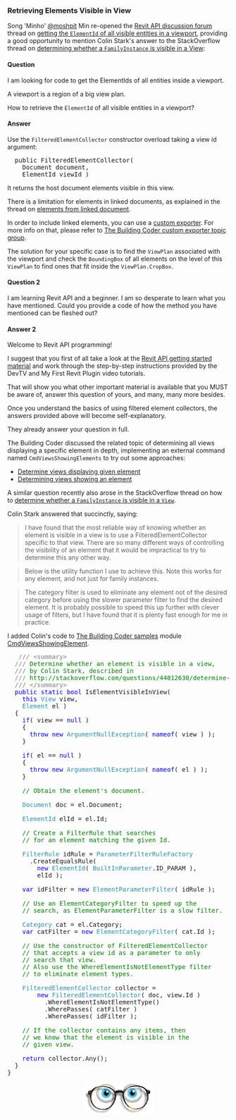 <head>
<meta http-equiv="Content-Type" content="text/html; charset=utf-8">
<link rel="stylesheet" type="text/css" href="bc.css">
<script src="run_prettify.js" type="text/javascript"></script>
<!--
<script src="https://google-code-prettify.googlecode.com/svn/loader/run_prettify.js" type="text/javascript"></script>
-->
</head>

<!---

- 11203423 [Get ElementId of all visible entities in a viewport]
  http://forums.autodesk.com/t5/revit-api/get-elementid-of-all-visible-entities-in-a-viewport/m-p/5879077

- http://stackoverflow.com/questions/44012630/determine-is-a-familyinstance-is-visible-in-a-view
I have found that the most reliable way of knowing whether an element is visible in a view is to use a FilteredElementCollector specific to that view. There are so many different ways of controlling the visibility of an element that it would be impractical to try to determine this any other way.
Below is the utility function I use to achieve this. Note this works for any element, and not just for family instances.
...
The category filter is used to eliminate any element not of the desired category before using the slower parameter filter to find the desired element. It is probably possible to speed this up further with clever usage of filters, but I have found that it is plenty fast enough for me in practice.
Colin Stark
Thank you for that, Colin! I added it to [The Building Coder samples](https://github.com/jeremytammik/the_building_coder_samples) [CmdViewsShowingElements](https://github.com/jeremytammik/the_building_coder_samples/blob/master/BuildingCoder/BuildingCoder/CmdViewsShowingElements.cs), described in the discussion of [Determining Views Showing an Element](http://thebuildingcoder.typepad.com/blog/2016/12/determining-views-showing-an-element.html).

- CmdViewsShowingElements
  - [Determine Views Displaying Given Element](http://thebuildingcoder.typepad.com/blog/2014/05/views-displaying-given-element-svg-and-nosql.html#6)
  - [Determining Views Showing an Element](http://thebuildingcoder.typepad.com/blog/2016/12/determining-views-showing-an-element.html)

 @AutodeskForge #ForgeDevCon #RevitAPI @AutodeskRevit #bim #dynamobim 

Minho re-opened the Revit API discussion forum thread on getting the ElementId of all visible entities in a viewport, providing a good opportunity to mention Colin Stark's answer to the StackOverflow thread on determining whether a FamilyInstance is visible in a View. Question: I am looking for code to get the ElementIds of all entities inside a viewport. A viewport is a region of a big view plan...

-->

### Retrieving Elements Visible in View

Song 'Minho'  [@moshpit](https://forums.autodesk.com/t5/user/viewprofilepage/user-id/1967259) Min re-opened
the [Revit API discussion forum](http://forums.autodesk.com/t5/revit-api-forum/bd-p/160) thread
on [getting the `ElementId` of all visible entities in a viewport](http://forums.autodesk.com/t5/revit-api/get-elementid-of-all-visible-entities-in-a-viewport/m-p/5879077),
providing a good opportunity to mention Colin Stark's answer to the StackOverflow thread
on [determining whether a `FamilyInstance` is visible in a View](http://stackoverflow.com/questions/44012630/determine-is-a-familyinstance-is-visible-in-a-view):

#### <a name="2"></a>Question

I am looking for code to get the ElementIds of all entities inside a viewport.

A viewport is a region of a big view plan.

How to retrieve the `ElementId` of all visible entities in a viewport?

#### <a name="3"></a>Answer

Use the `FilteredElementCollector` constructor overload taking a view id argument:

<pre>
  public FilteredElementCollector(
    Document document,
    ElementId viewId )
</pre>

It returns the host document elements visible in this view.

There is a limitation for elements in linked documents, as explained in the thread
on [elements from linked document](http://forums.autodesk.com/t5/revit-api/elements-from-linked-document/m-p/5867049).

In order to include linked elements, you can use
a [custom exporter](http://thebuildingcoder.typepad.com/blog/2013/07/graphics-pipeline-custom-exporter.html).
For more info on that, please refer
to [The Building Coder custom exporter topic group](http://thebuildingcoder.typepad.com/blog/about-the-author.html#5.1).

The solution for your specific case is to find the `ViewPlan` associated with the viewport and check the  `BoundingBox` of all elements on the level of this `ViewPlan` to find ones that fit inside the `ViewPlan.CropBox`.

#### <a name="4"></a>Question 2
 
I am learning Revit API and a beginner. I am so desperate to learn what you have mentioned. Could you provide a code of how the method you have mentioned can be fleshed out? 

#### <a name="5"></a>Answer 2
 
Welcome to Revit API programming!
 
I suggest that you first of all take a look at
the [Revit API getting started material](http://thebuildingcoder.typepad.com/blog/about-the-author.html#2) and
work through the step-by-step instructions provided by the DevTV and My First Revit Plugin video tutorials.
 
That will show you what other important material is available that you MUST be aware of, answer this question of yours, and many, many more besides.
 
Once you understand the basics of using filtered element collectors, the answers provided above will become self-explanatory.
 
They already answer your question in full.
 
The Building Coder discussed the related topic of determining all views displaying a specific element in depth, implementing an external command named `CmdViewsShowingElements` to try out some approaches:
 
- [Determine views displaying given element](http://thebuildingcoder.typepad.com/blog/2014/05/views-displaying-given-element-svg-and-nosql.html)
- [Determining views showing an element](http://thebuildingcoder.typepad.com/blog/2016/12/determining-views-showing-an-element.html)
 
A similar question recently also arose in the StackOverflow thread on how
to [determine whether a `FamilyInstance` is visible in a `View`](http://stackoverflow.com/questions/44012630/determine-is-a-familyinstance-is-visible-in-a-view).
 
Colin Stark answered that succinctly, saying:
 
> I have found that the most reliable way of knowing whether an element is visible in a view is to use a FilteredElementCollector specific to that view. There are so many different ways of controlling the visibility of an element that it would be impractical to try to determine this any other way.
 
> Below is the utility function I use to achieve this. Note this works for any element, and not just for family instances.

> The category filter is used to eliminate any element not of the desired category before using the slower parameter filter to find the desired element. It is probably possible to speed this up further with clever usage of filters, but I have found that it is plenty fast enough for me in practice.
 
I added Colin's code to [The Building Coder samples](https://github.com/jeremytammik/the_building_coder_samples)
module [CmdViewsShowingElement](https://github.com/jeremytammik/the_building_coder_samples/blob/master/BuildingCoder/BuildingCoder/CmdViewsShowingElements.cs).

<pre class="code">
&nbsp;&nbsp;&nbsp;<span style="color:gray;">///</span><span style="color:green;">&nbsp;</span><span style="color:gray;">&lt;</span><span style="color:gray;">summary</span><span style="color:gray;">&gt;</span>
&nbsp;&nbsp;<span style="color:gray;">///</span><span style="color:green;">&nbsp;Determine&nbsp;whether&nbsp;an&nbsp;element&nbsp;is&nbsp;visible&nbsp;in&nbsp;a&nbsp;view,&nbsp;</span>
&nbsp;&nbsp;<span style="color:gray;">///</span><span style="color:green;">&nbsp;by&nbsp;Colin&nbsp;Stark,&nbsp;described&nbsp;in</span>
&nbsp;&nbsp;<span style="color:gray;">///</span><span style="color:green;">&nbsp;http://stackoverflow.com/questions/44012630/determine-is-a-familyinstance-is-visible-in-a-view</span>
&nbsp;&nbsp;<span style="color:gray;">///</span><span style="color:green;">&nbsp;</span><span style="color:gray;">&lt;/</span><span style="color:gray;">summary</span><span style="color:gray;">&gt;</span>
&nbsp;&nbsp;<span style="color:blue;">public</span>&nbsp;<span style="color:blue;">static</span>&nbsp;<span style="color:blue;">bool</span>&nbsp;IsElementVisibleInView(&nbsp;
&nbsp;&nbsp;&nbsp;&nbsp;<span style="color:blue;">this</span>&nbsp;<span style="color:#2b91af;">View</span>&nbsp;view,&nbsp;
&nbsp;&nbsp;&nbsp;&nbsp;<span style="color:#2b91af;">Element</span>&nbsp;el&nbsp;)
&nbsp;&nbsp;{
&nbsp;&nbsp;&nbsp;&nbsp;<span style="color:blue;">if</span>(&nbsp;view&nbsp;==&nbsp;<span style="color:blue;">null</span>&nbsp;)
&nbsp;&nbsp;&nbsp;&nbsp;{
&nbsp;&nbsp;&nbsp;&nbsp;&nbsp;&nbsp;<span style="color:blue;">throw</span>&nbsp;<span style="color:blue;">new</span>&nbsp;<span style="color:#2b91af;">ArgumentNullException</span>(&nbsp;<span style="color:blue;">nameof</span>(&nbsp;view&nbsp;)&nbsp;);
&nbsp;&nbsp;&nbsp;&nbsp;}
 
&nbsp;&nbsp;&nbsp;&nbsp;<span style="color:blue;">if</span>(&nbsp;el&nbsp;==&nbsp;<span style="color:blue;">null</span>&nbsp;)
&nbsp;&nbsp;&nbsp;&nbsp;{
&nbsp;&nbsp;&nbsp;&nbsp;&nbsp;&nbsp;<span style="color:blue;">throw</span>&nbsp;<span style="color:blue;">new</span>&nbsp;<span style="color:#2b91af;">ArgumentNullException</span>(&nbsp;<span style="color:blue;">nameof</span>(&nbsp;el&nbsp;)&nbsp;);
&nbsp;&nbsp;&nbsp;&nbsp;}
 
&nbsp;&nbsp;&nbsp;&nbsp;<span style="color:green;">//&nbsp;Obtain&nbsp;the&nbsp;element&#39;s&nbsp;document.</span>
 
&nbsp;&nbsp;&nbsp;&nbsp;<span style="color:#2b91af;">Document</span>&nbsp;doc&nbsp;=&nbsp;el.Document;
 
&nbsp;&nbsp;&nbsp;&nbsp;<span style="color:#2b91af;">ElementId</span>&nbsp;elId&nbsp;=&nbsp;el.Id;
 
&nbsp;&nbsp;&nbsp;&nbsp;<span style="color:green;">//&nbsp;Create&nbsp;a&nbsp;FilterRule&nbsp;that&nbsp;searches&nbsp;</span>
&nbsp;&nbsp;&nbsp;&nbsp;<span style="color:green;">//&nbsp;for&nbsp;an&nbsp;element&nbsp;matching&nbsp;the&nbsp;given&nbsp;Id.</span>
&nbsp;&nbsp;
&nbsp;&nbsp;&nbsp;&nbsp;<span style="color:#2b91af;">FilterRule</span>&nbsp;idRule&nbsp;=&nbsp;<span style="color:#2b91af;">ParameterFilterRuleFactory</span>
&nbsp;&nbsp;&nbsp;&nbsp;&nbsp;&nbsp;.CreateEqualsRule(&nbsp;
&nbsp;&nbsp;&nbsp;&nbsp;&nbsp;&nbsp;&nbsp;&nbsp;<span style="color:blue;">new</span>&nbsp;<span style="color:#2b91af;">ElementId</span>(&nbsp;<span style="color:#2b91af;">BuiltInParameter</span>.ID_PARAM&nbsp;),&nbsp;
&nbsp;&nbsp;&nbsp;&nbsp;&nbsp;&nbsp;&nbsp;&nbsp;elId&nbsp;);
 
&nbsp;&nbsp;&nbsp;&nbsp;<span style="color:blue;">var</span>&nbsp;idFilter&nbsp;=&nbsp;<span style="color:blue;">new</span>&nbsp;<span style="color:#2b91af;">ElementParameterFilter</span>(&nbsp;idRule&nbsp;);
 
&nbsp;&nbsp;&nbsp;&nbsp;<span style="color:green;">//&nbsp;Use&nbsp;an&nbsp;ElementCategoryFilter&nbsp;to&nbsp;speed&nbsp;up&nbsp;the&nbsp;</span>
&nbsp;&nbsp;&nbsp;&nbsp;<span style="color:green;">//&nbsp;search,&nbsp;as&nbsp;ElementParameterFilter&nbsp;is&nbsp;a&nbsp;slow&nbsp;filter.</span>
 
&nbsp;&nbsp;&nbsp;&nbsp;<span style="color:#2b91af;">Category</span>&nbsp;cat&nbsp;=&nbsp;el.Category;
&nbsp;&nbsp;&nbsp;&nbsp;<span style="color:blue;">var</span>&nbsp;catFilter&nbsp;=&nbsp;<span style="color:blue;">new</span>&nbsp;<span style="color:#2b91af;">ElementCategoryFilter</span>(&nbsp;cat.Id&nbsp;);
 
&nbsp;&nbsp;&nbsp;&nbsp;<span style="color:green;">//&nbsp;Use&nbsp;the&nbsp;constructor&nbsp;of&nbsp;FilteredElementCollector&nbsp;</span>
&nbsp;&nbsp;&nbsp;&nbsp;<span style="color:green;">//&nbsp;that&nbsp;accepts&nbsp;a&nbsp;view&nbsp;id&nbsp;as&nbsp;a&nbsp;parameter&nbsp;to&nbsp;only&nbsp;</span>
&nbsp;&nbsp;&nbsp;&nbsp;<span style="color:green;">//&nbsp;search&nbsp;that&nbsp;view.</span>
&nbsp;&nbsp;&nbsp;&nbsp;<span style="color:green;">//&nbsp;Also&nbsp;use&nbsp;the&nbsp;WhereElementIsNotElementType&nbsp;filter&nbsp;</span>
&nbsp;&nbsp;&nbsp;&nbsp;<span style="color:green;">//&nbsp;to&nbsp;eliminate&nbsp;element&nbsp;types.</span>
 
&nbsp;&nbsp;&nbsp;&nbsp;<span style="color:#2b91af;">FilteredElementCollector</span>&nbsp;collector&nbsp;=
&nbsp;&nbsp;&nbsp;&nbsp;&nbsp;&nbsp;&nbsp;&nbsp;<span style="color:blue;">new</span>&nbsp;<span style="color:#2b91af;">FilteredElementCollector</span>(&nbsp;doc,&nbsp;view.Id&nbsp;)
&nbsp;&nbsp;&nbsp;&nbsp;&nbsp;&nbsp;&nbsp;&nbsp;&nbsp;&nbsp;.WhereElementIsNotElementType()
&nbsp;&nbsp;&nbsp;&nbsp;&nbsp;&nbsp;&nbsp;&nbsp;&nbsp;&nbsp;.WherePasses(&nbsp;catFilter&nbsp;)
&nbsp;&nbsp;&nbsp;&nbsp;&nbsp;&nbsp;&nbsp;&nbsp;&nbsp;&nbsp;.WherePasses(&nbsp;idFilter&nbsp;);
 
&nbsp;&nbsp;&nbsp;&nbsp;<span style="color:green;">//&nbsp;If&nbsp;the&nbsp;collector&nbsp;contains&nbsp;any&nbsp;items,&nbsp;then&nbsp;</span>
&nbsp;&nbsp;&nbsp;&nbsp;<span style="color:green;">//&nbsp;we&nbsp;know&nbsp;that&nbsp;the&nbsp;element&nbsp;is&nbsp;visible&nbsp;in&nbsp;the</span>
&nbsp;&nbsp;&nbsp;&nbsp;<span style="color:green;">//&nbsp;given&nbsp;view.</span>
 
&nbsp;&nbsp;&nbsp;&nbsp;<span style="color:blue;">return</span>&nbsp;collector.Any();
&nbsp;&nbsp;}
}
</pre>

<center>
<img src="img/eyes26.gif" alt="Eyes" width="160">
</center>



